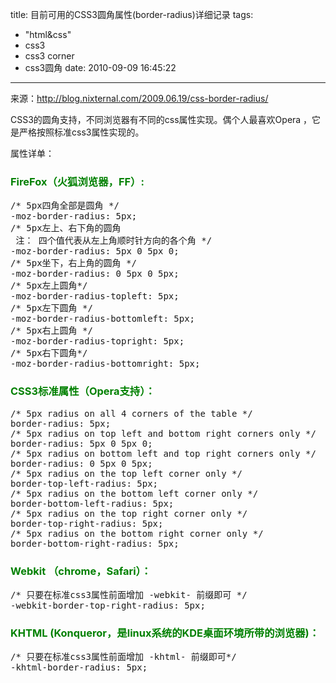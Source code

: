 title: 目前可用的CSS3圆角属性(border-radius)详细记录
tags:
  - "html&css"
  - css3
  - css3 corner
  - css3圆角
date: 2010-09-09 16:45:22
---

来源：http://blog.nixternal.com/2009.06.19/css-border-radius/

CSS3的圆角支持，不同浏览器有不同的css属性实现。偶个人最喜欢Opera ，它是严格按照标准css3属性实现的。

属性详单：

### <span style="color: #008000;">FireFox（火狐浏览器，FF）:</span>

<pre class="brush:css">/* 5px四角全部是圆角 */
-moz-border-radius: 5px;
/* 5px左上、右下角的圆角
 注： 四个值代表从左上角顺时针方向的各个角 */
-moz-border-radius: 5px 0 5px 0;
/* 5px坐下，右上角的圆角 */
-moz-border-radius: 0 5px 0 5px;
/* 5px左上圆角*/
-moz-border-radius-topleft: 5px;
/* 5px左下圆角 */
-moz-border-radius-bottomleft: 5px;
/* 5px右上圆角 */
-moz-border-radius-topright: 5px;
/* 5px右下圆角*/
-moz-border-radius-bottomright: 5px;<span id="more-130"></span></pre>

### <span style="color: #008000;">CSS3标准属性（Opera支持）：</span>

<pre class="brush:css">/* 5px radius on all 4 corners of the table */
border-radius: 5px;
/* 5px radius on top left and bottom right corners only */
border-radius: 5px 0 5px 0;
/* 5px radius on bottom left and top right corners only */
border-radius: 0 5px 0 5px;
/* 5px radius on the top left corner only */
border-top-left-radius: 5px;
/* 5px radius on the bottom left corner only */
border-bottom-left-radius: 5px;
/* 5px radius on the top right corner only */
border-top-right-radius: 5px;
/* 5px radius on the bottom right corner only */
border-bottom-right-radius: 5px;</pre>

### <span style="color: #008000;">Webkit （chrome，Safari）：</span>

<pre class="brush:css">/* 只要在标准css3属性前面增加 -webkit- 前缀即可 */
-webkit-border-top-right-radius: 5px;</pre>

### <span style="color: #008000;">KHTML (Konqueror，是linux系统的KDE桌面环境所带的浏览器)：</span>

<pre class="brush:css">/* 只要在标准css3属性前面增加 -khtml- 前缀即可*/
-khtml-border-radius: 5px;</pre>